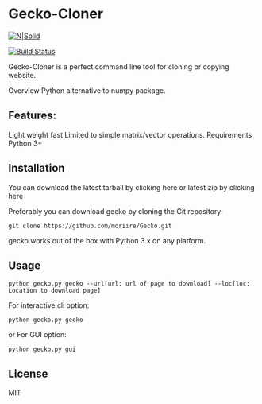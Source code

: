 # Gecko-Cloner

[![N|Solid](https://cldup.com/dTxpPi9lDf.thumb.png)](https://nodesource.com/products/nsolid)

[![Build Status](https://travis-ci.org/joemccann/dillinger.svg?branch=master)](https://travis-ci.org/joemccann/dillinger)

Gecko-Cloner is a perfect command line tool for cloning or copying website.



Overview
Python alternative to numpy package.

## Features:
Light weight
fast
Limited to simple matrix/vector operations.
Requirements
Python 3+

## Installation
You can download the latest tarball by clicking here or latest zip by clicking here

Preferably you can download gecko by cloning the Git repository:
```
git clone https://github.com/moriire/Gecko.git
```
gecko works out of the box with Python 3.x on any platform.
## Usage
```
python gecko.py gecko --url[url: url of page to download] --loc[loc: Location to download page]
```
For interactive cli option:
```
python gecko.py gecko
```
or
For GUI option:
```
python gecko.py gui
```
## License
MIT
